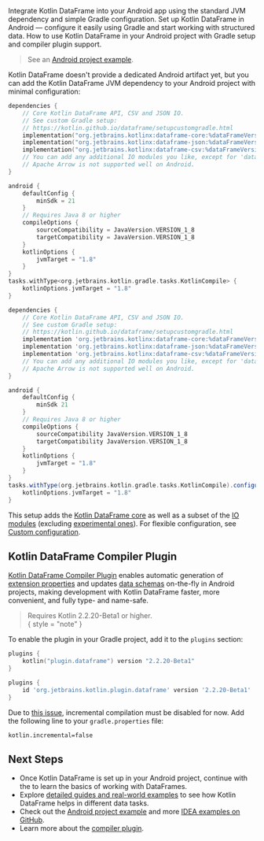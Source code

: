 [//]: # (title: Setup Kotlin DataFrame on Android)

<web-summary>
Integrate Kotlin DataFrame into your Android app using the standard JVM dependency and simple Gradle configuration.
</web-summary>

<card-summary>
Set up Kotlin DataFrame in Android — configure it easily using Gradle and start working with structured data.
</card-summary>

<link-summary>
How to use Kotlin DataFrame in your Android project with Gradle setup and compiler plugin support.
</link-summary>

> See an [Android project example](https://github.com/Kotlin/dataframe/tree/master/examples/android-example).

Kotlin DataFrame doesn't provide a dedicated Android artifact yet, 
but you can add the Kotlin DataFrame JVM dependency to your Android project with minimal configuration:

<tabs>
<tab title="Kotlin DSL">

```kotlin
dependencies {
    // Core Kotlin DataFrame API, CSV and JSON IO.
    // See custom Gradle setup:
    // https://kotlin.github.io/dataframe/setupcustomgradle.html
    implementation("org.jetbrains.kotlinx:dataframe-core:%dataFrameVersion%")
    implementation("org.jetbrains.kotlinx:dataframe-json:%dataFrameVersion%")
    implementation("org.jetbrains.kotlinx:dataframe-csv:%dataFrameVersion%")
    // You can add any additional IO modules you like, except for 'dataframe-arrow'.
    // Apache Arrow is not supported well on Android.
}

android {
    defaultConfig {
        minSdk = 21
    }
    // Requires Java 8 or higher
    compileOptions {
        sourceCompatibility = JavaVersion.VERSION_1_8
        targetCompatibility = JavaVersion.VERSION_1_8
    }
    kotlinOptions {
        jvmTarget = "1.8"
    }
}
tasks.withType<org.jetbrains.kotlin.gradle.tasks.KotlinCompile> { 
    kotlinOptions.jvmTarget = "1.8" 
}
```

</tab>

<tab title="Groovy DSL">

```groovy
dependencies {
    // Core Kotlin DataFrame API, CSV and JSON IO.
    // See custom Gradle setup:
    // https://kotlin.github.io/dataframe/setupcustomgradle.html
    implementation 'org.jetbrains.kotlinx:dataframe-core:%dataFrameVersion%'
    implementation 'org.jetbrains.kotlinx:dataframe-json:%dataFrameVersion%'
    implementation 'org.jetbrains.kotlinx:dataframe-csv:%dataFrameVersion%'
    // You can add any additional IO modules you like, except for 'dataframe-arrow'.
    // Apache Arrow is not supported well on Android.
}

android {
    defaultConfig {
        minSdk 21
    }
    // Requires Java 8 or higher
    compileOptions {
        sourceCompatibility JavaVersion.VERSION_1_8
        targetCompatibility JavaVersion.VERSION_1_8
    }
    kotlinOptions {
        jvmTarget = "1.8"
    }
}
tasks.withType(org.jetbrains.kotlin.gradle.tasks.KotlinCompile).configureEach { 
    kotlinOptions.jvmTarget = "1.8"
}
```

</tab>
</tabs>

This setup adds the [Kotlin DataFrame core](Modules.md#dataframe-core) 
as well as a subset of the [IO modules](Modules.md#io-modules) 
(excluding [experimental ones](Modules.md#experimental-modules)).
For flexible configuration, see [Custom configuration](SetupCustomGradle.md).

## Kotlin DataFrame Compiler Plugin

[Kotlin DataFrame Compiler Plugin](Compiler-Plugin.md) enables automatic generation 
of [extension properties](extensionPropertiesApi.md) and updates [data schemas](schemas.md) 
on-the-fly in Android projects, making development with Kotlin DataFrame 
faster, more convenient, and fully type- and name-safe.

> Requires Kotlin 2.2.20-Beta1 or higher.  
> { style = "note" }

To enable the plugin in your Gradle project, add it to the `plugins` section:

<tabs>
<tab title="Kotlin DSL">

```kotlin
plugins {
    kotlin("plugin.dataframe") version "2.2.20-Beta1"
}
```

</tab>

<tab title="Groovy DSL">

```groovy
plugins {
    id 'org.jetbrains.kotlin.plugin.dataframe' version '2.2.20-Beta1'
}
```

</tab>
</tabs>

Due to [this issue](https://youtrack.jetbrains.com/issue/KT-66735), incremental compilation must be disabled for now. 
Add the following line to your `gradle.properties` file:

```properties
kotlin.incremental=false
```

## Next Steps

* Once Kotlin DataFrame is set up in your Android project, continue with the [](quickstart.md) 
to learn the basics of working with DataFrames.
* Explore [detailed guides and real-world examples](Guides-And-Examples.md) 
to see how Kotlin DataFrame helps in different data tasks.
* Check out the 
[Android project example](https://github.com/Kotlin/dataframe/tree/master/examples/android-example) 
and more [IDEA examples on GitHub](https://github.com/Kotlin/dataframe/tree/master/examples/idea-examples).
* Learn more about the [compiler plugin](Compiler-Plugin.md).
